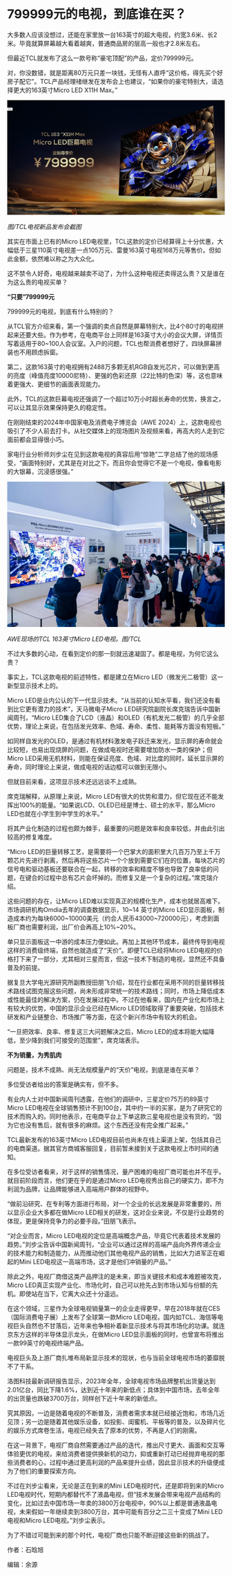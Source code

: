 # 799999元的电视，到底谁在买？

大多数人应该没想过，还能在家里放一台163英寸的超大电视，约宽3.6米、长2米。毕竟就算屏幕越大看着越爽，普通商品房的层高一般也才2.8米左右。

但最近TCL就发布了这么一款号称“豪宅顶配”的产品，定价799999元。

对，你没数错，就是距离80万元只差一块钱，无怪有人直呼“这价格，得先买个好房子配它”。TCL产品经理禇继发在发布会上也建议，“如果你的豪宅特别大，请选择更大的163英寸Micro
LED X11H Max。”

![dc0b90f29be74f6b32798a04f9519a3d.jpg](https://raw.githubusercontent.com/qqhsx/qqnews_image/main/2024/03/20/799999元的电视，到底谁在买？/dc0b90f29be74f6b32798a04f9519a3d.jpg)

_图/TCL电视新品发布会截图_

其实在市面上已有的Micro
LED电视里，TCL这款的定价已经算得上十分优惠，大幅低于三星110英寸电视差一点105万元、雷曼163英寸电视168万元等售价。但如此金额，依然难以称之为大众化。

这不禁令人好奇，电视越来越卖不动了，为什么这种电视还卖得这么贵？又是谁在为这么贵的电视买单？

**“只要”799999元**

799999元的电视，到底有什么特别的？

从TCL官方介绍来看，第一个强调的卖点自然是屏幕特别大，比4个80寸的电视拼起来还要大些。作为参考，在电商平台上同样是163英寸大小的会议大屏，详情页写着适用于80~100人会议室。入户的问题，TCL也帮消费者想好了，四块屏幕拼装也不用顾虑拆窗。

第二，这款163英寸的电视拥有2488万多颗无机RGB自发光芯片，可以做到更高的亮度（峰值亮度10000尼特）、更强的色彩还原（22比特的色深）等，这也意味着更强大、更细节的画面表现能力。

此外，TCL的这款巨幕电视还强调了一个超过10万小时超长寿命的优势，换言之，可以让其显示效果保持更久的稳定性。

在刚刚结束的2024年中国家电及消费电子博览会（AWE
2024）上，这款电视也吸引了不少人前去打卡。从社交媒体上的现场图片及视频来看，再高大的人走到它面前都会显得很小巧。

家电行业分析师刘步尘在见到这款电视的真容后用“惊艳”二字总结了他的现场感受，“画面特别好，尤其是在对比之下。而且你会觉得它不是一个电视，像看电影的大银幕，沉浸感很强。”

![8a56f579db36caadd53b5dcf292e9fa3.jpg](https://raw.githubusercontent.com/qqhsx/qqnews_image/main/2024/03/20/799999元的电视，到底谁在买？/8a56f579db36caadd53b5dcf292e9fa3.jpg)

 _AWE现场的TCL 163英寸Micro LED电视。图/TCL_

不过大多数的心动，在看到定价的那一刻就迅速凝固了。都是电视，为何它这么贵？

事实上，TCL这款电视的前述特性，都是建立在Micro LED（微发光二极管）这一新型显示技术上的。

Micro LED是业内公认的下一代显示技术。“从当前的认知水平看，我们还没有看到比它更有潜力的技术”，天马微电子Micro
LED研究院副院长席克瑞告诉中国新闻周刊，“Micro
LED集合了LCD（液晶）和OLED（有机发光二极管）的几乎全部优势，理论上来说，在包括发光效率、色域、寿命、柔性、能耗等方面没有短板。”

如同样自发光的OLED，是通过有机材料激发电子跃迁来发光，显示屏的寿命就会比较短，也易出现烧屏的问题，在做成电视时还需要增加防水一类的保护；但Micro
LED采用无机材料，则能在保证亮度、色域、对比度的同时，延长显示屏的寿命，同时理论上来说，做成电视的话边框可以做到无限小。

但就目前来看，这项显示技术还远远谈不上成熟。

席克瑞解释，从原理上来说，Micro
LED有很大的优势和潜力，但它现在还不能发挥出100%的能量。“如果说LCD、OLED已经是博士、硕士的水平，那么Micro
LED也就在小学生到中学生的水平。”

将其产业化制造的过程也颇为棘手，最重要的问题是效率和良率较低，并由此引出较高的修复难度。

“Micro
LED的巨量转移工艺，是需要将一个巴掌大的面积里大几百万乃至上千万颗芯片先进行剥离，然后再将这些芯片一个个放到需要它们在的位置，每块芯片的信号电和驱动基板还要联合在一起，转移的效率和精度不够也导致了良率低的问题，在键合的过程中总有芯片会坏掉的。而修复又是一个复杂的过程。”席克瑞介绍。

这些问题的存在，让Micro LED难以实现真正的规模化生产，成本也就居高难下。市场调研机构Omdia去年的调查数据显示，10~14 英寸的Micro
LED显示面板，制造成本约为每块6000~10000美元（约合人民币43000~720000元），考虑到面板厂商也需要利润，出厂价会再高上10%~20%。

单只显示面板这一中游的成本压力便如此。再加上其他环节成本，最终传导到电视这样的消费级终端，自然也就造成了“天价”。即便TCL已经将Micro
LED电视的价格打下来了一部分，尤其相对三星而言，但这一技术下制造的电视，显然还不具备普及的前提。

据复旦大学电光源研究所副教授田朋飞介绍，现在行业都在采用不同的巨量转移技术路线试图克服这些问题，尚未形成非常统一的技术路线；同时，市场上降低成本或性能最佳的解决方案，仍在发展过程中。不过在他看来，国内在产业化和市场上有较大的优势，中国的显示企业已经在Micro
LED领域取得了重要突破，包括技术研发和产业链整合、市场推广等方面，在这个新兴市场中有较大的机会。

“一旦把效率、良率、修复这三大问题解决之后，Micro LED的成本将能大幅降低，至少降到我们可接受的范围里”，席克瑞表示。

**不为销量，为秀肌肉**

问题是，技术不成熟、尚无法规模量产的“天价”电视，到底是谁在买单？

多位受访者给出的答案是确实有，但不多。

有业内人士对中国新闻周刊透露，在他们的调研中，三星定价75万的89英寸Micro
LED电视在全球销售预计不到100台，其中约一半的买家，是为了研究它的技术而购入的。同时他表示，在电商平台上下单这款三星电视也是没有货的，“因为它也没有售后，就有很多的麻烦。这个东西还没有完全推广起来。”

TCL最新发布的163英寸Micro
LED电视目前也尚未在线上渠道上架，包括其自己的电商渠道。据其官方商城客服回复，目前暂未接到关于这款电视上市时间的通知。

在多位受访者看来，对于这样的销售情况，量产困难的电视厂商可能也并不在乎。就目前阶段而言，他们更在乎的是通过Micro
LED电视秀出自己的硬实力，即不为利润为品牌，让品牌能够进入高端用户群体的视野中。

“做前沿研究、在专利等方面进行布局，对一个企业的长远发展是非常重要的，所以显示企业大多都在做Micro
LED相关的研发，这对企业来说，不仅是行业趋势的体现，更是保持竞争力的必要手段。”田朋飞表示。

“对企业而言，Micro
LED电视的定位是高端概念产品，毕竟它代表着技术发展的趋势。”刘步尘告诉中国新闻周刊，“企业可以通过这样的高端产品向外界传递企业的技术能力和制造能力，从而推动他们其他电视产品的销售，比如大力进军正在崛起的Mini
LED电视这一高端市场，这才是他们冲销量的产品。”

除此之外，电视厂商借这类产品押注的是未来，即当关键技术和成本难题被攻克，Micro
LED真正实现产业化、市场化时，自己可以抢先占到市场认知与份额的先机。即使站在当下，它离大众还十分遥远。

在这个领域，三星作为全球电视销量第一的企业走得更早，早在2018年就在CES（国际消费电子展）上发布了全球第一款Micro
LED电视，国内如TCL、海信等电视巨头自然也不甘落后，近年来也争相补着新显示技术与将其市场化的功课。就连京东方这样的半导体显示龙头，在做Micro
LED显示面板的同时，也曾宣布将推出一款99英寸的电视终端产品。

电视巨头及上游厂商扎堆布局新显示技术的现状，也与当前全球电视市场的萎靡脱不了干系。

洛图科技最新调研报告显示，2023年全年，全球电视市场品牌整机出货量达到2.01亿台，同比下降1.6%，达到近十年来的新低点；具体到中国市场，去年全年的出货量也跌破3700万台，同样创下近十年来的新低点。

究其原因，一边是随着电视的不断普及，消费者需求本就已经接近饱和，市场几近见顶；另一边是随着其他娱乐设备，如投影、闺蜜机、平板等的普及，以及碎片化的娱乐方式席卷生活，电视已经失去了原本的优势，不再是人们的刚需。

在这一背景下，电视厂商自然需要通过产品的迭代，推出尺寸更大、画面和交互等体验更优的电视，来给消费者提供换新机的动力，抑或重新打动已经抛弃电视的那些消费者的心，过程中通过更高利润的产品来提升业绩，因此显示技术的升级便成为了他们的重要探索方向。

不过在刘步尘看来，无论是正在到来的Mini LED电视时代，还是即将到来的Micro
LED电视时代，短期内都替代不了液晶电视，但“技术发展会带来电视产品结构的变化，比如过去中国市场一年卖的3800万台电视中，90%以上都是普通液晶电视，未来假如一年继续卖到3800万台，其中可能有百分之二三十变成了Mini
LED电视和Micro LED电视。”刘步尘表示。

为了不错过可能到来的那个时代，电视厂商也只能不断迎接这些新的挑战了。

作者：石晗旭

编辑：余源

